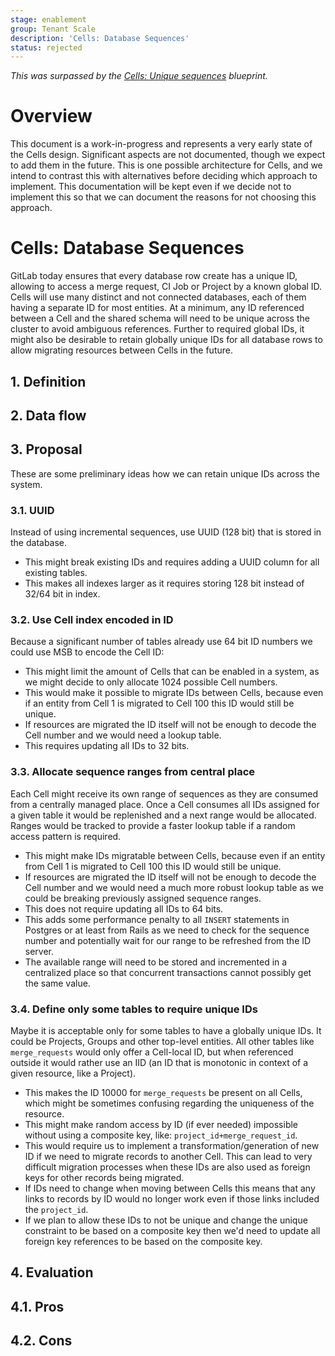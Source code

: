 ```yaml
---
stage: enablement
group: Tenant Scale
description: 'Cells: Database Sequences'
status: rejected
---
```


_This was surpassed by the [Cells: Unique sequences](../../unique_sequences.md) blueprint._

<!-- vale gitlab.FutureTense = NO -->

# Overview

This document is a work-in-progress and represents a very early state of the
Cells design. Significant aspects are not documented, though we expect to add
them in the future. This is one possible architecture for Cells, and we intend to
contrast this with alternatives before deciding which approach to implement.
This documentation will be kept even if we decide not to implement this so that
we can document the reasons for not choosing this approach.

# Cells: Database Sequences

GitLab today ensures that every database row create has a unique ID, allowing to access a merge request, CI Job or Project by a known global ID.
Cells will use many distinct and not connected databases, each of them having a separate ID for most entities.
At a minimum, any ID referenced between a Cell and the shared schema will need to be unique across the cluster to avoid ambiguous references.
Further to required global IDs, it might also be desirable to retain globally unique IDs for all database rows to allow migrating resources between Cells in the future.

## 1. Definition

## 2. Data flow

## 3. Proposal

These are some preliminary ideas how we can retain unique IDs across the system.

### 3.1. UUID

Instead of using incremental sequences, use UUID (128 bit) that is stored in the database.

- This might break existing IDs and requires adding a UUID column for all existing tables.
- This makes all indexes larger as it requires storing 128 bit instead of 32/64 bit in index.

### 3.2. Use Cell index encoded in ID

Because a significant number of tables already use 64 bit ID numbers we could use MSB to encode the Cell ID:

- This might limit the amount of Cells that can be enabled in a system, as we might decide to only allocate 1024 possible Cell numbers.
- This would make it possible to migrate IDs between Cells, because even if an entity from Cell 1 is migrated to Cell 100 this ID would still be unique.
- If resources are migrated the ID itself will not be enough to decode the Cell number and we would need a lookup table.
- This requires updating all IDs to 32 bits.

### 3.3. Allocate sequence ranges from central place

Each Cell might receive its own range of sequences as they are consumed from a centrally managed place.
Once a Cell consumes all IDs assigned for a given table it would be replenished and a next range would be allocated.
Ranges would be tracked to provide a faster lookup table if a random access pattern is required.

- This might make IDs migratable between Cells, because even if an entity from Cell 1 is migrated to Cell 100 this ID would still be unique.
- If resources are migrated the ID itself will not be enough to decode the Cell number and we would need a much more robust lookup table as we could be breaking previously assigned sequence ranges.
- This does not require updating all IDs to 64 bits.
- This adds some performance penalty to all `INSERT` statements in Postgres or at least from Rails as we need to check for the sequence number and potentially wait for our range to be refreshed from the ID server.
- The available range will need to be stored and incremented in a centralized place so that concurrent transactions cannot possibly get the same value.

### 3.4. Define only some tables to require unique IDs

Maybe it is acceptable only for some tables to have a globally unique IDs. It could be Projects, Groups and other top-level entities.
All other tables like `merge_requests` would only offer a Cell-local ID, but when referenced outside it would rather use an IID (an ID that is monotonic in context of a given resource, like a Project).

- This makes the ID 10000 for `merge_requests` be present on all Cells, which might be sometimes confusing regarding the uniqueness of the resource.
- This might make random access by ID (if ever needed) impossible without using a composite key, like: `project_id+merge_request_id`.
- This would require us to implement a transformation/generation of new ID if we need to migrate records to another Cell. This can lead to very difficult migration processes when these IDs are also used as foreign keys for other records being migrated.
- If IDs need to change when moving between Cells this means that any links to records by ID would no longer work even if those links included the `project_id`.
- If we plan to allow these IDs to not be unique and change the unique constraint to be based on a composite key then we'd need to update all foreign key references to be based on the composite key.

## 4. Evaluation

## 4.1. Pros

## 4.2. Cons
